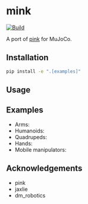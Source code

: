 # mink

[![Build](https://img.shields.io/github/actions/workflow/status/kevinzakka/mink/ci.yml?branch=main)](https://github.com/kevinzakka/mink/actions)

A port of [pink](https://github.com/stephane-caron/pink) for MuJoCo.

## Installation

```bash
pip install -e ".[examples]"
```

## Usage

## Examples

* Arms:
* Humanoids:
* Quadrupeds:
* Hands:
* Mobile manipulators:

## Acknowledgements

* pink
* jaxlie
* dm_robotics
